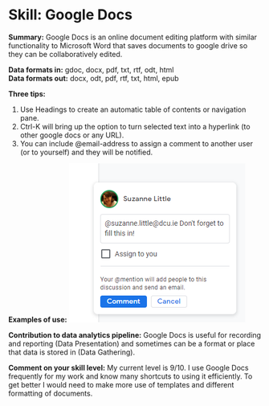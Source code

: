 # Skill: Google Docs

**Summary:** Google Docs is an online document editing platform with similar functionality to Microsoft Word that saves documents to google drive so they can be collaboratively edited.  

**Data formats in:** gdoc, docx, pdf, txt, rtf, odt, html  
**Data formats out:** docx, odt, pdf, rtf, txt, html, epub  

**Three tips:**
1. Use Headings to create an automatic table of contents or navigation pane.  
2. Ctrl-K will bring up the option to turn selected text into a hyperlink (to other google docs or any URL).  
3. You can include @email-address to assign a comment to another user (or to yourself) and they will be notified.  

**Examples of use:**
![Commenting in Google Docs](images/googledocs1.png)

**Contribution to data analytics pipeline:** Google Docs is useful for recording and reporting (Data Presentation) and sometimes can be a format or place that data is stored in (Data Gathering).

**Comment on your skill level:** My current level is 9/10. I use Google Docs frequently for my work and know many shortcuts to using it efficiently. To get better I would need to make more use of templates and different formatting of documents.  
